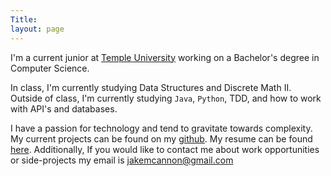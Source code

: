 ```yaml
---
Title:
layout: page
---
```


I'm a current junior at [Temple University](https://www.temple.edu/) working on a Bachelor's degree in Computer Science.

In class, I'm currently studying Data Structures and Discrete Math II. Outside of class, I'm currently studying <code>Java</code>, <code>Python</code>, TDD, and how to work with API's and databases.

I have a passion for technology and tend to gravitate towards complexity. My current projects can be found on my [github](https://github.com/jakemcannon). My resume can be found [here](current_resume.pdf). Additionally, If you would like to contact me about work opportunities or side-projects my email is jakemcannon@gmail.com
